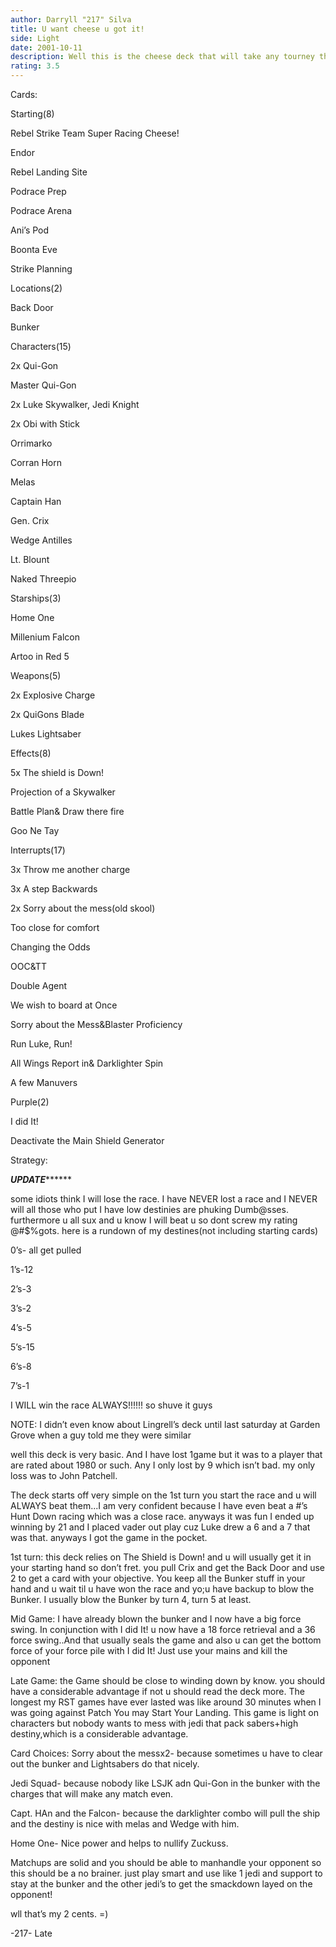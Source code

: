 ```yaml
---
author: Darryll "217" Silva
title: U want cheese u got it!
side: Light
date: 2001-10-11
description: Well this is the cheese deck that will take any tourney that u want.
rating: 3.5
---
```

Cards: 

Starting(8)
   Rebel Strike Team Super Racing Cheese!
   Endor
   Rebel Landing Site
   Podrace Prep
   Podrace Arena
   Ani’s Pod
   Boonta Eve
   Strike Planning

Locations(2)
   Back Door
   Bunker

Characters(15)
   2x Qui-Gon
   Master Qui-Gon
   2x Luke Skywalker, Jedi Knight
   2x Obi with Stick
   Orrimarko
   Corran Horn
   Melas
   Captain Han
   Gen. Crix
   Wedge Antilles
   Lt. Blount
   Naked Threepio

Starships(3)
   Home One
   Millenium Falcon
   Artoo in Red 5

Weapons(5)
   2x Explosive Charge
   2x QuiGons Blade
   Lukes Lightsaber

Effects(8)
   5x The shield is Down!
   Projection of a Skywalker
   Battle Plan& Draw there fire
   Goo Ne Tay

Interrupts(17)
   3x Throw me another charge
   3x A step Backwards
   2x Sorry about the mess(old skool)
   Too close for comfort
   Changing the Odds
   OOC&TT
   Double Agent
   We wish to board at Once
   Sorry about the Mess&Blaster         Proficiency
   Run Luke, Run!
   All Wings Report in& Darklighter Spin
   A few Manuvers

Purple(2)
   I did It!
   Deactivate the Main Shield Generator


Strategy: 

*******UPDATE*************
some idiots think I will lose the race. I have NEVER lost a race and I NEVER will all those who put I have low destinies are phuking Dumb@sses. furthermore u all sux and u know I will beat u so dont screw my rating @#$%gots. here is a rundown of my destines(not including starting cards)

0’s- all get pulled
1’s-12
2’s-3
3’s-2
4’s-5
5’s-15
6’s-8
7’s-1

I WILL win the race ALWAYS!!!!!! so shuve it guys




NOTE: I didn’t even know about Lingrell’s deck until last saturday at Garden Grove when a guy told me they were similar

well this deck is very basic. And I have lost 1game but it was to a  player that are rated about 1980 or such. Any I only lost by 9 which isn’t bad. my only loss was to John Patchell.
  The deck starts off very simple on the 1st turn you start the race and u will ALWAYS beat them...I am very confident because I have even beat a #’s Hunt Down racing which was a close race. anyways it was fun I ended up winning by 21 and I placed vader out play cuz Luke drew a 6 and a 7 that was that. anyways I got the game in the pocket. 

 1st turn: this deck relies on The Shield is Down! and u will usually get it in your starting hand so don’t fret. you pull Crix and get the Back Door and use 2 to get a card with your objective. You keep all the Bunker stuff in your hand and u wait til u have won the race and yo;u have backup to blow the Bunker. I usually blow the Bunker by turn 4, turn 5 at least.

Mid Game: I have already blown the bunker and I now have a big force swing. In conjunction with I did It! u now have a 18 force retrieval and a 36 force swing..And that usually seals the game and also u can get the bottom force of your force pile with I did It! Just use your mains and kill the opponent 

Late Game: the Game should be close to winding down by know. you should have a considerable advantage if not u should read the deck more. The longest my RST games have ever lasted was like around 30 minutes when I was going against Patch You may Start Your Landing. This game is light on characters but nobody wants to mess with jedi that pack sabers+high destiny,which is a considerable advantage.

Card Choices: Sorry about the messx2- because sometimes u have to clear out the bunker and Lightsabers do that nicely.
Jedi Squad- because nobody like LSJK adn Qui-Gon in the bunker with the charges that will make any match even. 
Capt. HAn and the Falcon- because the darklighter combo will pull the ship and the destiny is nice with melas and Wedge with him.
Home One- Nice power and helps to nullify Zuckuss.

Matchups are solid and you should be able to manhandle your opponent so this should be a no brainer. just play smart and use like 1 jedi and support to stay at the bunker and the other jedi’s to get the smackdown layed on the opponent!

wll that’s my 2 cents. =)
-217- Late  